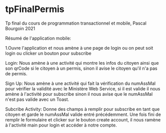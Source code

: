 # tpFinalPermis
Tp final du cours de programmation transactionnel et mobile, Pascal Bourgoin 2021


Résumé de l'application mobile:

1.Ouvre l'application et nous amène à une page de login ou on peut soit login ou clicker un bouton pour subscribe

Login: Nous amène à une activité qui montre les infos du citoyen ainsi que son qrCode si le citoyen à un permis, sinon il avise le citoyen qu'il n'a pas de permis.

Sign Up: Nous amène à une activité qui fait la vérification du numAssMal pour vérifier la validité avec le Ministère Web Service, si il est valide il nous amène à l'activité pour subscribe sinon il nous avise que le numAssMal n'est pas valide avec un Toast.

Subcribe Activity: Donne des champs à remplir pour subscribe en tant que citoyen et garde le numAssMal valide entré précédemment. Une fois fini de remplir le formulaire et clicker sur le bouton create account, il nous ramène à l'activité main pour login et accéder à notre compte.

